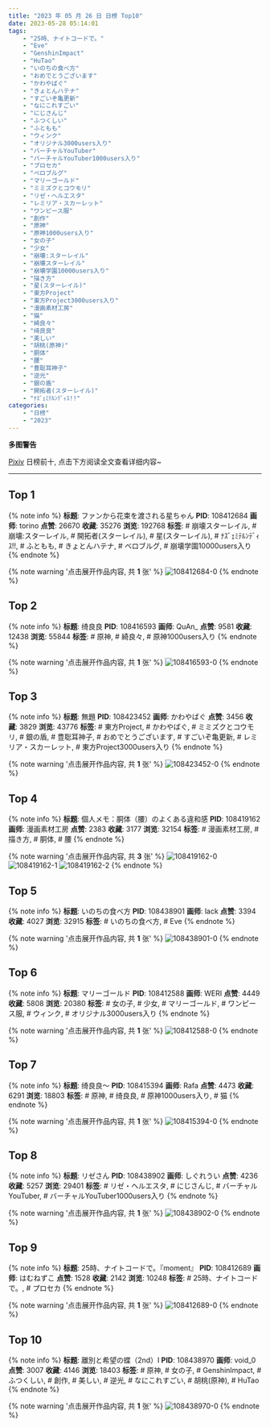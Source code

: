 ```yaml
---
title: "2023 年 05 月 26 日 日榜 Top10"
date: 2023-05-28 05:14:01
tags:
    - "25時、ナイトコードで。"
    - "Eve"
    - "GenshinImpact"
    - "HuTao"
    - "いのちの食べ方"
    - "おめでとうございます"
    - "かわやばぐ"
    - "きょとんハテナ"
    - "すごいぞ亀更新"
    - "なにこれすごい"
    - "にじさんじ"
    - "ふつくしい"
    - "ふともも"
    - "ウィンク"
    - "オリジナル3000users入り"
    - "バーチャルYouTuber"
    - "バーチャルYouTuber1000users入り"
    - "プロセカ"
    - "ベロブルグ"
    - "マリーゴールド"
    - "ミミズクとコウモリ"
    - "リゼ・ヘルエスタ"
    - "レミリア・スカーレット"
    - "ワンピース服"
    - "創作"
    - "原神"
    - "原神1000users入り"
    - "女の子"
    - "少女"
    - "崩壊:スターレイル"
    - "崩壊スターレイル"
    - "崩壊学園10000users入り"
    - "描き方"
    - "星(スターレイル)"
    - "東方Project"
    - "東方Project3000users入り"
    - "漫画素材工房"
    - "猫"
    - "綺良々"
    - "绮良良"
    - "美しい"
    - "胡桃(原神)"
    - "胴体"
    - "腰"
    - "豊聡耳神子"
    - "逆光"
    - "銀の盾"
    - "開拓者(スターレイル)"
    - "ﾅｽﾞｪﾐﾃﾙﾝﾃﾞｨｽ!!"
categories:
    - "日榜"
    - "2023"
---
```


<i class="fa fa-triangle-exclamation"></i>**多图警告**<i class="fa fa-triangle-exclamation"></i>

[Pixiv](https://www.pixiv.net/) 日榜前十, 点击下方阅读全文查看详细内容~

<!-- more -->

---

## Top 1

{% note info %}
**标题**: ファンから花束を渡される星ちゃん
**PID**: 108412684 **画师**: torino
**点赞**: 26670 **收藏**: 35276 **浏览**: 192768
**标签**: # 崩壊スターレイル, # 崩壊:スターレイル, # 開拓者(スターレイル), # 星(スターレイル), # ﾅｽﾞｪﾐﾃﾙﾝﾃﾞｨｽ!!, # ふともも, # きょとんハテナ, # ベロブルグ, # 崩壊学園10000users入り
{% endnote %}

{% note warning '点击展开作品内容, 共 **1** 张' %}
![108412684-0](https://i.pixiv.re/img-original/img/2023/05/25/00/00/38/108412684_p0.jpg)
{% endnote %}

## Top 2

{% note info %}
**标题**: 绮良良
**PID**: 108416593 **画师**: QuAn_
**点赞**: 9581 **收藏**: 12438 **浏览**: 55844
**标签**: # 原神, # 綺良々, # 原神1000users入り
{% endnote %}

{% note warning '点击展开作品内容, 共 **1** 张' %}
![108416593-0](https://i.pixiv.re/img-original/img/2023/05/25/02/46/23/108416593_p0.jpg)
{% endnote %}

## Top 3

{% note info %}
**标题**: 無題
**PID**: 108423452 **画师**: かわやばぐ
**点赞**: 3456 **收藏**: 3829 **浏览**: 43776
**标签**: # 東方Project, # かわやばぐ, # ミミズクとコウモリ, # 銀の盾, # 豊聡耳神子, # おめでとうございます, # すごいぞ亀更新, # レミリア・スカーレット, # 東方Project3000users入り
{% endnote %}

{% note warning '点击展开作品内容, 共 **1** 张' %}
![108423452-0](https://i.pixiv.re/img-original/img/2023/05/25/12/45/26/108423452_p0.jpg)
{% endnote %}

## Top 4

{% note info %}
**标题**: 個人メモ：胴体（腰）のよくある違和感
**PID**: 108419162 **画师**: 漫画素材工房
**点赞**: 2383 **收藏**: 3177 **浏览**: 32154
**标签**: # 漫画素材工房, # 描き方, # 胴体, # 腰
{% endnote %}

{% note warning '点击展开作品内容, 共 **3** 张' %}
![108419162-0](https://i.pixiv.re/img-original/img/2023/05/25/07/00/07/108419162_p0.jpg)
![108419162-1](https://i.pixiv.re/img-original/img/2023/05/25/07/00/07/108419162_p1.jpg)
![108419162-2](https://i.pixiv.re/img-original/img/2023/05/25/07/00/07/108419162_p2.jpg)
{% endnote %}

## Top 5

{% note info %}
**标题**: いのちの食べ方
**PID**: 108438901 **画师**: lack
**点赞**: 3394 **收藏**: 4027 **浏览**: 32915
**标签**: # いのちの食べ方, # Eve
{% endnote %}

{% note warning '点击展开作品内容, 共 **1** 张' %}
![108438901-0](https://i.pixiv.re/img-original/img/2023/05/26/00/00/24/108438901_p0.png)
{% endnote %}

## Top 6

{% note info %}
**标题**: マリーゴールド
**PID**: 108412588 **画师**: WERI
**点赞**: 4449 **收藏**: 5808 **浏览**: 20380
**标签**: # 女の子, # 少女, # マリーゴールド, # ワンピース服, # ウィンク, # オリジナル3000users入り
{% endnote %}

{% note warning '点击展开作品内容, 共 **1** 张' %}
![108412588-0](https://i.pixiv.re/img-original/img/2023/05/25/00/00/09/108412588_p0.png)
{% endnote %}

## Top 7

{% note info %}
**标题**: 绮良良～
**PID**: 108415394 **画师**: Rafa
**点赞**: 4473 **收藏**: 6291 **浏览**: 18803
**标签**: # 原神, # 绮良良, # 原神1000users入り, # 猫
{% endnote %}

{% note warning '点击展开作品内容, 共 **1** 张' %}
![108415394-0](https://i.pixiv.re/img-original/img/2023/05/25/01/37/10/108415394_p0.jpg)
{% endnote %}

## Top 8

{% note info %}
**标题**: リゼさん
**PID**: 108438902 **画师**: しぐれうい
**点赞**: 4236 **收藏**: 5257 **浏览**: 29401
**标签**: # リゼ・ヘルエスタ, # にじさんじ, # バーチャルYouTuber, # バーチャルYouTuber1000users入り
{% endnote %}

{% note warning '点击展开作品内容, 共 **1** 张' %}
![108438902-0](https://i.pixiv.re/img-original/img/2023/05/26/00/00/24/108438902_p0.jpg)
{% endnote %}

## Top 9

{% note info %}
**标题**: 25時、ナイトコードで。『moment』
**PID**: 108412689 **画师**: はむねずこ
**点赞**: 1528 **收藏**: 2142 **浏览**: 10248
**标签**: # 25時、ナイトコードで。, # プロセカ
{% endnote %}

{% note warning '点击展开作品内容, 共 **1** 张' %}
![108412689-0](https://i.pixiv.re/img-original/img/2023/05/25/00/00/40/108412689_p0.png)
{% endnote %}

## Top 10

{% note info %}
**标题**: 離別と希望の蝶（2nd）Ⅰ
**PID**: 108438970 **画师**: void_0
**点赞**: 3007 **收藏**: 4146 **浏览**: 18403
**标签**: # 原神, # 女の子, # GenshinImpact, # ふつくしい, # 創作, # 美しい, # 逆光, # なにこれすごい, # 胡桃(原神), # HuTao
{% endnote %}

{% note warning '点击展开作品内容, 共 **1** 张' %}
![108438970-0](https://i.pixiv.re/img-original/img/2023/05/26/00/00/47/108438970_p0.jpg)
{% endnote %}
